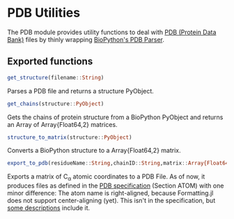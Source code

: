 # PDB Utilities

The PDB module provides utility functions to deal with [PDB (Protein Data Bank)](https://www.wwpdb.org/documentation/file-format) files by thinly wrapping [BioPython's PDB Parser](http://biopython.org/wiki/Main_Page).

## Exported functions

```julia
get_structure(filename::String)
```

Parses a PDB file and returns a structure PyObject.

```julia
get_chains(structure::PyObject)
```

Gets the chains of protein structure from a BioPython PyObject and returns an Array of Array{Float64,2} matrices.

```julia
structure_to_matrix(structure::PyObject)
```

Converts a BioPython structure to a Array{Float64,2} matrix.

```julia
export_to_pdb(residueName::String,chainID::String,matrix::Array{Float64,2}, filename::String)
```

Exports a matrix of C<sub>&alpha;</sub> atomic coordinates to a PDB File. As of now, it produces files as defined in the [PDB specification](http://deposit.rcsb.org/adit/docs/pdb_atom_format.html) (Section ATOM) with one minor difference: The atom name is right-aligned, because Formatting.jl does not support center-aligning (yet). This isn't in the specification, but [some descriptions](http://cupnet.net/tag/pdb/) include it.

